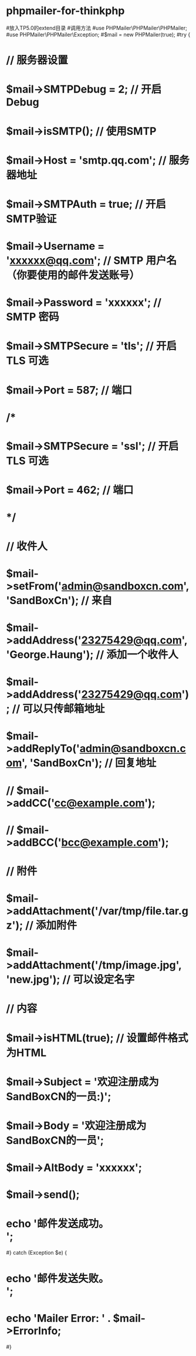 # phpmailer-for-thinkphp

#放入TP5.0的extend目录
#调用方法
#use PHPMailer\PHPMailer\PHPMailer;
#use PHPMailer\PHPMailer\Exception;
#$mail = new PHPMailer(true);
#try {
#    // 服务器设置
#    $mail->SMTPDebug = 2;                                    // 开启Debug
#    $mail->isSMTP();                                        // 使用SMTP
#    $mail->Host = 'smtp.qq.com';                        // 服务器地址
#    $mail->SMTPAuth = true;                                    // 开启SMTP验证
#    $mail->Username = 'xxxxxx@qq.com';                // SMTP 用户名（你要使用的邮件发送账号）
#    $mail->Password = 'xxxxxx';                                // SMTP 密码
#    $mail->SMTPSecure = 'tls';                                // 开启TLS 可选
#    $mail->Port = 587;                                        // 端口
#    
#    /* 
#    $mail->SMTPSecure = 'ssl';                                // 开启TLS 可选
#    $mail->Port = 462;                                        // 端口
#    */
#    
#    // 收件人
#    $mail->setFrom('admin@sandboxcn.com', 'SandBoxCn');            // 来自
#    $mail->addAddress('23275429@qq.com', 'George.Haung');        // 添加一个收件人
#    $mail->addAddress('23275429@qq.com');                        // 可以只传邮箱地址
#    $mail->addReplyTo('admin@sandboxcn.com', 'SandBoxCn');        // 回复地址
#    // $mail->addCC('cc@example.com');
#    // $mail->addBCC('bcc@example.com');
#    // 附件
#    $mail->addAttachment('/var/tmp/file.tar.gz');                // 添加附件
#    $mail->addAttachment('/tmp/image.jpg', 'new.jpg');            // 可以设定名字
#    // 内容
#    $mail->isHTML(true);                                        // 设置邮件格式为HTML
#    $mail->Subject = '欢迎注册成为SandBoxCN的一员:)';
#    $mail->Body    = '欢迎注册成为<b>SandBoxCN</b>的一员';
#    $mail->AltBody = 'xxxxxx';
#    $mail->send();
#    echo '邮件发送成功。<br>';
#} catch (Exception $e) {
#    echo '邮件发送失败。<br>';
#    echo 'Mailer Error: ' . $mail->ErrorInfo;
#}
